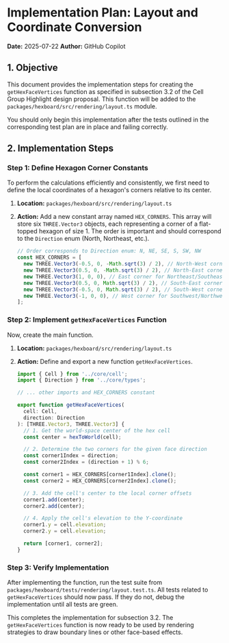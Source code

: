 # Implementation Plan: Layout and Coordinate Conversion

**Date:** 2025-07-22 **Author:** GitHub Copilot

## 1. Objective

This document provides the implementation steps for creating the
`getHexFaceVertices` function as specified in subsection 3.2 of the Cell Group
Highlight design proposal. This function will be added to the
`packages/hexboard/src/rendering/layout.ts` module.

You should only begin this implementation after the tests outlined in the
corresponding test plan are in place and failing correctly.

## 2. Implementation Steps

### Step 1: Define Hexagon Corner Constants

To perform the calculations efficiently and consistently, we first need to
define the local coordinates of a hexagon's corners relative to its center.

1.  **Location:** `packages/hexboard/src/rendering/layout.ts`
2.  **Action:** Add a new constant array named `HEX_CORNERS`. This array will
    store six `THREE.Vector3` objects, each representing a corner of a
    flat-topped hexagon of size 1. The order is important and should correspond
    to the `Direction` enum (North, Northeast, etc.).

    ```typescript
    // Order corresponds to Direction enum: N, NE, SE, S, SW, NW
    const HEX_CORNERS = [
      new THREE.Vector3(-0.5, 0, -Math.sqrt(3) / 2), // North-West corner for North face
      new THREE.Vector3(0.5, 0, -Math.sqrt(3) / 2), // North-East corner for North/Northeast face
      new THREE.Vector3(1, 0, 0), // East corner for Northeast/Southeast face
      new THREE.Vector3(0.5, 0, Math.sqrt(3) / 2), // South-East corner for Southeast/South face
      new THREE.Vector3(-0.5, 0, Math.sqrt(3) / 2), // South-West corner for South/Southwest face
      new THREE.Vector3(-1, 0, 0), // West corner for Southwest/Northwest face
    ];
    ```

### Step 2: Implement `getHexFaceVertices` Function

Now, create the main function.

1.  **Location:** `packages/hexboard/src/rendering/layout.ts`
2.  **Action:** Define and export a new function `getHexFaceVertices`.

    ```typescript
    import { Cell } from '../core/cell';
    import { Direction } from '../core/types';

    // ... other imports and HEX_CORNERS constant

    export function getHexFaceVertices(
      cell: Cell,
      direction: Direction
    ): [THREE.Vector3, THREE.Vector3] {
      // 1. Get the world-space center of the hex cell
      const center = hexToWorld(cell);

      // 2. Determine the two corners for the given face direction
      const corner1Index = direction;
      const corner2Index = (direction + 1) % 6;

      const corner1 = HEX_CORNERS[corner1Index].clone();
      const corner2 = HEX_CORNERS[corner2Index].clone();

      // 3. Add the cell's center to the local corner offsets
      corner1.add(center);
      corner2.add(center);

      // 4. Apply the cell's elevation to the Y-coordinate
      corner1.y = cell.elevation;
      corner2.y = cell.elevation;

      return [corner1, corner2];
    }
    ```

### Step 3: Verify Implementation

After implementing the function, run the test suite from
`packages/hexboard/tests/rendering/layout.test.ts`. All tests related to
`getHexFaceVertices` should now pass. If they do not, debug the implementation
until all tests are green.

This completes the implementation for subsection 3.2. The `getHexFaceVertices`
function is now ready to be used by rendering strategies to draw boundary lines
or other face-based effects.
